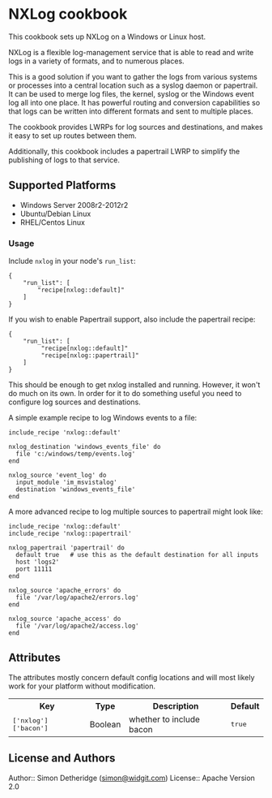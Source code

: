 # NXLog cookbook

This cookbook sets up NXLog on a Windows or Linux host.

NXLog is a flexible log-management service that is able to read and write
logs in a variety of formats, and to numerous places.

This is a good solution if you want to gather the logs from various systems
or processes into a central location such as a syslog daemon or papertrail.
It can be used to merge log files, the kernel, syslog or the Windows event log
all into one place. It has powerful routing and conversion capabilities so that
logs can be written into different formats and sent to multiple places.

The cookbook provides LWRPs for log sources and destinations, and makes it easy
to set up routes between them.

Additionally, this cookbook includes a papertrail LWRP to simplify the
publishing of logs to that service.

## Supported Platforms

 * Windows Server 2008r2-2012r2
 * Ubuntu/Debian Linux
 * RHEL/Centos Linux
 
### Usage

Include `nxlog` in your node's `run_list`:

    {
        "run_list": [
            "recipe[nxlog::default]"
        ]
    }

If you wish to enable Papertrail support, also include the papertrail recipe:

    {
        "run_list": [
             "recipe[nxlog::default]"
             "recipe[nxlog::papertrail]"
        ]
    }

This should be enough to get nxlog installed and running. However, it won't do
much on its own. In order for it to do something useful you need to configure
log sources and destinations.

A simple example recipe to log Windows events to a file:

    include_recipe 'nxlog::default'
    
    nxlog_destination 'windows_events_file' do
      file 'c:/windows/temp/events.log'
    end
    
    nxlog_source 'event_log' do
      input_module 'im_msvistalog'
      destination 'windows_events_file'
    end

A more advanced recipe to log multiple sources to papertrail might look like:

    include_recipe 'nxlog::default'
    include_recipe 'nxlog::papertrail'
    
    nxlog_papertrail 'papertrail' do
      default true   # use this as the default destination for all inputs
      host 'logs2'
      port 11111
    end
    
    nxlog_source 'apache_errors' do
      file '/var/log/apache2/errors.log'
    end
    
    nxlog_source 'apache_access' do
      file '/var/log/apache2/access.log'
    end



## Attributes

The attributes mostly concern default config locations and will most likely work
for your platform without modification. 

<table>
  <tr>
    <th>Key</th>
    <th>Type</th>
    <th>Description</th>
    <th>Default</th>
  </tr>
  <tr>
    <td><tt>['nxlog']['bacon']</tt></td>
    <td>Boolean</td>
    <td>whether to include bacon</td>
    <td><tt>true</tt></td>
  </tr>
</table>

## License and Authors

Author:: Simon Detheridge (<simon@widgit.com>)
License:: Apache Version 2.0
